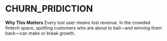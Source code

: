# CHURN_PRIDICTION
 **Why This Matters**  Every lost user means lost revenue. In the crowded fintech space, spotting customers who are about to bail—and winning them back—can make or break growth.
